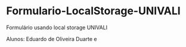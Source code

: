 # Formulario-LocalStorage-UNIVALI
Formulário usando local storage UNIVALI


Alunos: Eduardo de Oliveira Duarte e

